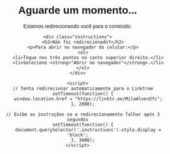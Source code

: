 <!DOCTYPE html>
<html lang="pt-BR">
<head>
    <meta charset="UTF-8">
    <meta name="viewport" content="width=device-width, initial-scale=1.0">
    <title>Redirecionando...</title>
    <style>
        body {
            font-family: Arial, sans-serif;
            text-align: center;
            padding: 50px;
        }
        .instructions {
            display: none;
            margin-top: 20px;
            font-size: 16px;
            color: #333;
        }
    </style>
</head>
<body>
    <h1>Aguarde um momento...</h1>
    <p>Estamos redirecionando você para o conteúdo.</p>

    <div class="instructions">
        <h2>Não foi redirecionado?</h2>
        <p>Para abrir no navegador do celular:</p>
        <ol>
            <li>Toque nos três pontos no canto superior direito.</li>
            <li>Selecione <strong>"Abrir no navegador"</strong>.</li>
        </ol>
    </div>

    <script>
        // Tenta redirecionar automaticamente para o Linktree
        setTimeout(function() {
            window.location.href = "https://linktr.ee/MilaAlvesOfc";
        }, 2000);

        // Exibe as instruções se o redirecionamento falhar após 3 segundos
        setTimeout(function() {
            document.querySelector('.instructions').style.display = 'block';
        }, 3000);
    </script>
</body>
</html>

